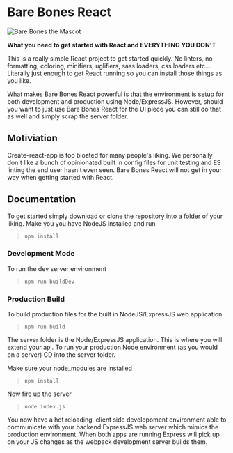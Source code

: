 # Bare Bones React

![Bare Bones the Mascot](https://github.com/chawk/bare_bones_react/blob/master/dist/img/logo.png?raw=true)

**What you need to get started with React and EVERYTHING YOU DON'T**

This is a really simple React project to get started quickly.  No linters, no formatting, coloring, minifiers, uglifiers, sass loaders, css loaders etc... Literally just enough to get React running so you can install those things as you like. 

What makes Bare Bones React powerful is that the environment is setup for both development and production using Node/ExpressJS.   However, should you want to just use Bare Bones React for the UI piece you can still do that as well and simply scrap the server folder. 

## Motiviation

Create-react-app is too bloated for many people's liking.  We personally don't like a bunch of opinionated built in config files for unit testing and ES linting the end user hasn't even seen.  Bare Bones React will not get in your way when getting started with React.

## Documentation

To get started simply download or clone the repository into a folder of your liking.  Make you you have NodeJS installed and run

> `npm install`

### Development Mode

To run the dev server environment

> `npm run buildDev`

### Production Build

To build production files for the built in NodeJS/ExpressJS web application

> `npm run build`

The server folder is the Node/ExpressJS application.  This is where you will extend your api.  To run your production Node environment (as you would on a server) CD into the server folder. 

Make sure your node_modules are installed

> `npm install`

Now fire up the server

> `node index.js`

You now have a hot reloading, client side developoment environment able to communicate with your backend ExpressJS web server which mimics the production environment.   When both apps are running Express will pick up on your JS changes as the webpack development server builds them. 
